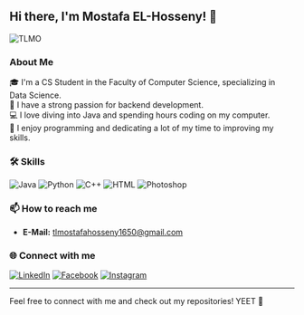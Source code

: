 ## Hi there, I'm Mostafa EL-Hosseny! 👋

![TLMO](https://raw.githubusercontent.com/TLMostafa1650/Mostafa-EL-Hosseny/main/TLMO.jpg)

### About Me

🎓 I'm a CS Student in the Faculty of Computer Science, specializing in Data Science.  
🌟 I have a strong passion for backend development.  
💻 I love diving into Java and spending hours coding on my computer.  
🎇 I enjoy programming and dedicating a lot of my time to improving my skills.

### 🛠 Skills
![Java](https://img.shields.io/badge/Java-%23ED8B00.svg?style=for-the-badge&logo=java&logoColor=white)
![Python](https://img.shields.io/badge/Python-%2314354C.svg?style=for-the-badge&logo=python&logoColor=white)
![C++](https://img.shields.io/badge/C++-%2300599C.svg?style=for-the-badge&logo=c%2B%2B&logoColor=white)
![HTML](https://img.shields.io/badge/HTML-%23E34F26.svg?style=for-the-badge&logo=html5&logoColor=white)
![Photoshop](https://img.shields.io/badge/Photoshop-%2331A8FF.svg?style=for-the-badge&logo=adobephotoshop&logoColor=white)

### 📫 How to reach me
- **E-Mail:** [tlmostafahosseny1650@gmail.com](mailto:tlmostafahosseny1650@gmail.com)

### 🌐 Connect with me
[![LinkedIn](https://img.shields.io/badge/LinkedIn-%230A66C2.svg?style=for-the-badge&logo=linkedin&logoColor=white)](https://www.linkedin.com/in/mostafa-el-hosseny-313666317)
[![Facebook](https://img.shields.io/badge/Facebook-%231877F2.svg?style=for-the-badge&logo=facebook&logoColor=white)](https://www.facebook.com/TLM1650)
[![Instagram](https://img.shields.io/badge/Instagram-%23E4405F.svg?style=for-the-badge&logo=instagram&logoColor=white)](https://www.instagram.com/tl_mostafa/)

---

Feel free to connect with me and check out my repositories!
YEET 💙
